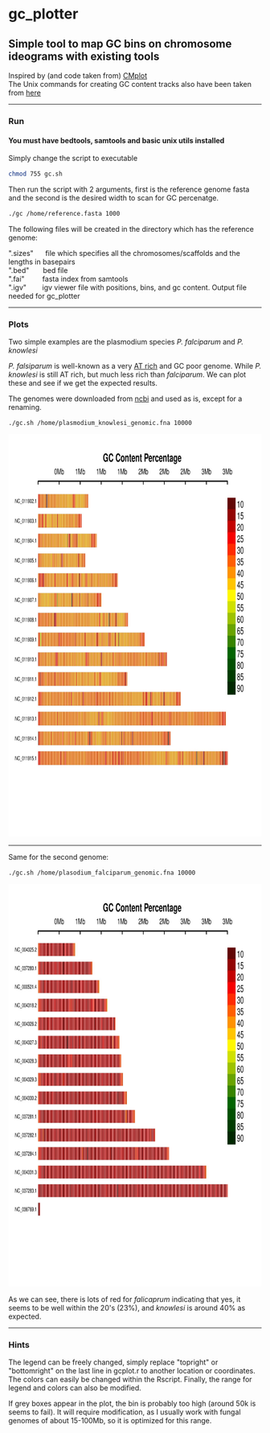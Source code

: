 gc_plotter
=========

## Simple tool to map GC bins on chromosome ideograms with existing tools

Inspired by (and code taken from) [CMplot](https://github.com/YinLiLin/R-CMplot)
<br>
The Unix commands for creating GC content tracks also have been taken from [here](https://wiki.bits.vib.be/index.php/Create_a_GC_content_track)

---

### Run

#### You must have bedtools, samtools and basic unix utils installed

Simply change the script to executable

```bash
chmod 755 gc.sh
```

Then run the script with 2 arguments, first is the reference genome fasta and the second is the desired width to scan for GC percenatge. 
```bash
./gc /home/reference.fasta 1000
```
The following files will be created in the directory which has the reference genome:

".sizes" &nbsp;&nbsp;&nbsp;&nbsp; file which specifies all the chromosomes/scaffolds and the lengths in basepairs <br>
".bed"   &nbsp;&nbsp;&nbsp;&nbsp;&nbsp;  bed file <br>
".fai"   &nbsp;&nbsp;&nbsp;&nbsp;&nbsp;&nbsp;&nbsp;  fasta index from samtools <br>
".igv"   &nbsp;&nbsp;&nbsp;&nbsp;&nbsp;&nbsp; igv viewer file with positions, bins, and gc content. Output file needed for gc_plotter<br>

---

### Plots

Two simple examples are the plasmodium species *P. falciparum* and *P. knowlesi*

*P. falsiparum* is well-known as a very [AT rich](https://genomevolution.org/wiki/index.php/Plasmodia_comparative_genomics) and GC poor genome. While *P. knowlesi* is still AT rich, but much less rich than *falciparum*. We can plot these and see if we get the expected results.

The genomes were downloaded from [ncbi](https://www.ncbi.nlm.nih.gov/genome/?term=txid1245013[Organism:noexp]) and used as is, except for a renaming. 

```bash
./gc.sh /home/plasmodium_knowlesi_genomic.fna 10000
```
<p align="center">
<a href="https://raw.githubusercontent.com/TheRincon/gc_plotter/plas1.jpg">
<img src="plas1.jpg" height="800px" width="800px">
</a>
</p>

---
Same for the second genome:

```bash
./gc.sh /home/plasodium_falciparum_genomic.fna 10000
```
<p align="center">
<a href="https://raw.githubusercontent.com/TheRincon/gc_plotter/plas.jpg">
<img src="plas.jpg" height="800px" width="800px">
</a>
</p>

As we can see, there is lots of red for *falicaprum* indicating that yes, it seems to be well within the 20's (23%), and *knowlesi* is around 40% as expected. 

---

### Hints

The legend can be freely changed, simply replace "topright" or "bottomright" on the last line in gcplot.r to another location or coordinates. The colors can easily be changed within the Rscript. Finally, the range for legend and colors can also be modified. 

If grey boxes appear in the plot, the bin is probably too high (around 50k is seems to fail). It will require modification, as I usually work with fungal genomes of about 15-100Mb, so it is optimized for this range. 
